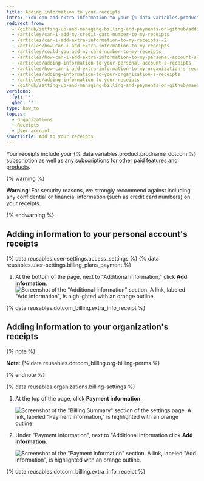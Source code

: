 ```yaml
---
title: Adding information to your receipts
intro: 'You can add extra information to your {% data variables.product.product_name %} receipts, such as tax or accounting information required by your company or country.'
redirect_from:
  - /github/setting-up-and-managing-billing-and-payments-on-github/adding-information-to-your-receipts
  - /articles/can-i-add-my-credit-card-number-to-my-receipts
  - /articles/can-i-add-extra-information-to-my-receipts--2
  - /articles/how-can-i-add-extra-information-to-my-receipts
  - /articles/could-you-add-my-card-number-to-my-receipts
  - /articles/how-can-i-add-extra-information-to-my-personal-account-s-receipts
  - /articles/adding-information-to-your-personal-account-s-receipts
  - /articles/how-can-i-add-extra-information-to-my-organization-s-receipts
  - /articles/adding-information-to-your-organization-s-receipts
  - /articles/adding-information-to-your-receipts
  - /github/setting-up-and-managing-billing-and-payments-on-github/managing-your-github-billing-settings/adding-information-to-your-receipts
versions:
  fpt: '*'
  ghec: '*'
type: how_to
topics:
  - Organizations
  - Receipts
  - User account
shortTitle: Add to your receipts
---
```

Your receipts include your {% data variables.product.prodname_dotcom %} subscription as well as any subscriptions for [other paid features and products](/billing/managing-your-github-billing-settings/about-billing-on-github).

{% warning %}

**Warning**: For security reasons, we strongly recommend against including any confidential or financial information (such as credit card numbers) on your receipts.

{% endwarning %}

## Adding information to your personal account's receipts

{% data reusables.user-settings.access_settings %}
{% data reusables.user-settings.billing_plans_payment %}
1. At the bottom of the page, next to "Additional information," click **Add information**.
   ![Screenshot of the "Additional information" section. A link, labeled "Add information", is highlighted with an orange outline.](/assets/images/help/billing/settings_billing_personal_add_extra.png)

{% data reusables.dotcom_billing.extra_info_receipt %}

## Adding information to your organization's receipts

{% note %}

**Note**: {% data reusables.dotcom_billing.org-billing-perms %}

{% endnote %}

{% data reusables.organizations.billing-settings %}
1. At the top of the page, click **Payment information**.
   
   ![Screenshot of the "Billing Summary" section of the settings page. A link, labeled "Payment information," is highlighted with an orange outline.](/assets/images/help/settings/payment-info-link.png)

1. Under "Payment information", next to "Additional information click **Add information**.

   ![Screenshot of the "Payment information" section. A link, labeled "Add information", is highlighted with an orange outline.](/assets/images/help/billing/settings_billing_add_billing_extra.png)

{% data reusables.dotcom_billing.extra_info_receipt %}
